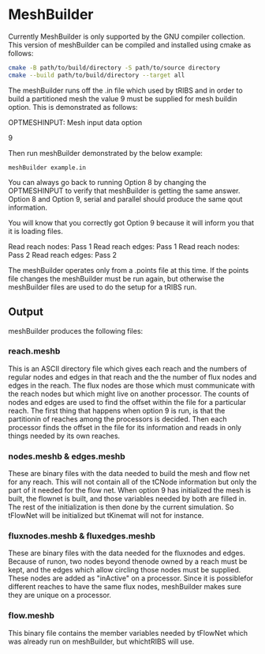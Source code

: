 # MeshBuilder

Currently MeshBuilder is only supported by the GNU compiler collection. This version of meshBuilder can be compiled and installed using cmake as follows:

```bash
cmake -B path/to/build/directory -S path/to/source directory
cmake --build path/to/build/directory --target all
```

The meshBuilder runs off the .in file which used by tRIBS and in order to build a partitioned mesh the value 9 must be supplied for mesh buildin option.
This is demonstrated as follows:

OPTMESHINPUT:   Mesh input data option

9

Then run meshBuilder demonstrated by the below example:

```meshBuilder example.in```

You can always go back to running Option 8 by changing the OPTMESHINPUT to
verify that meshBuilder is getting the same answer.  Option 8 and Option 9,
serial and parallel should produce the same qout information.

You will know that you correctly got Option 9 because it will inform you that
it is loading files.

Read reach nodes: Pass 1
Read reach edges: Pass 1
Read reach nodes: Pass 2
Read reach edges: Pass 2

The meshBuilder operates only from a .points file at this time.  If the
points file changes the meshBuilder must be run again, but otherwise the
meshBuilder files are used to do the setup for a tRIBS run.

## Output
meshBuilder produces the following files:

### reach.meshb     
This is an ASCII directory file which gives each reach and the numbers of regular nodes and edges in that reach and the
the number of flux nodes and edges in the reach. The flux nodes are those which must communicate with the reach nodes but which might live on another processor.
The counts of nodes and edges are used to find the offset within the file for a particular reach.  The first thing that happens when option 9 is run, is that the partitionin of reaches among the processors is decided.  Then each processor finds the offset in the file for its information and reads in only things needed by its own reaches.

### nodes.meshb & edges.meshb
These are binary files with the data needed to build the mesh and flow net for any reach.  This will not contain all of the tCNode information but only the part of it needed for the flow net.  When option 9 has initialized the mesh is built, the flownet is built, and those variables needed by both are filled in.  The rest of the initialization is then done by the current simulation.  So tFlowNet will be initialized but tKinemat will not for instance.

### fluxnodes.meshb & fluxedges.meshb
These are binary files with the data needed for the fluxnodes and edges.  Because of runon, two nodes beyond thenode owned by a reach must be kept, and the edges which allow circling those nodes must be supplied.  These nodes are added as "inActive" on a processor.  Since it is possiblefor different reaches to have the same flux nodes, meshBuilder makes sure they are unique on a processor.

### flow.meshb
This binary file contains the member variables needed by tFlowNet which was already run on meshBuilder, but whichtRIBS will use.


